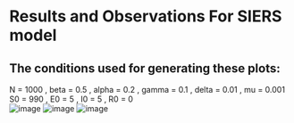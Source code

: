 # Results and Observations For SIERS model
## The conditions used for generating these plots:  
N = 1000    ,      beta = 0.5   ,         alpha = 0.2      ,     gamma = 0.1   ,        delta = 0.01    ,      mu = 0.001       
S0 = 990 , E0 = 5 , I0 = 5 , R0 = 0  
![image](https://github.com/user-attachments/assets/d16ca2c8-16ce-411b-96bb-1255a53a8800)
![image](https://github.com/user-attachments/assets/1c65d21e-7aa5-406f-8b84-94806e41112c)
![image](https://github.com/user-attachments/assets/f78709e2-5507-46d9-9487-e0f454821706)
